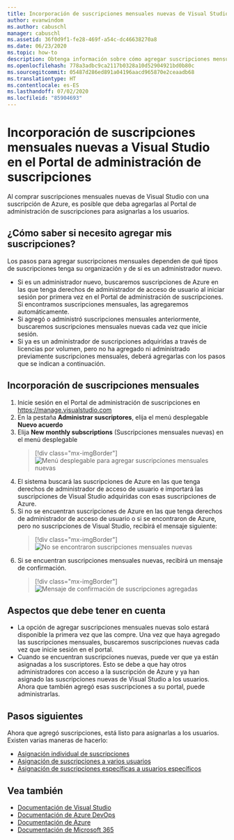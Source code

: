 ```yaml
---
title: Incorporación de suscripciones mensuales nuevas de Visual Studio al Portal de administración de suscripciones | Microsoft Docs
author: evanwindom
ms.author: cabuschl
manager: cabuschl
ms.assetid: 36f0d9f1-fe28-469f-a54c-dc46638270a8
ms.date: 06/23/2020
ms.topic: how-to
description: Obtenga información sobre cómo agregar suscripciones mensuales de Visual Studio recién compradas al Portal de administración de suscripciones
ms.openlocfilehash: 778a3adbc9ca2117b0328a10d52904921bd0b80c
ms.sourcegitcommit: 05487d286ed891a04196aacd965870e2ceaadb68
ms.translationtype: HT
ms.contentlocale: es-ES
ms.lasthandoff: 07/02/2020
ms.locfileid: "85904693"
---
```

# <a name="add-new-monthly-visual-studio-subscriptions-to-the-subscriptions-administration-portal"></a>Incorporación de suscripciones mensuales nuevas a Visual Studio en el Portal de administración de suscripciones
Al comprar suscripciones mensuales nuevas de Visual Studio con una suscripción de Azure, es posible que deba agregarlas al Portal de administración de suscripciones para asignarlas a los usuarios.  

## <a name="how-do-i-know-if-i-need-to-add-my-subscriptions"></a>¿Cómo saber si necesito agregar mis suscripciones?
Los pasos para agregar suscripciones mensuales dependen de qué tipos de suscripciones tenga su organización y de si es un administrador nuevo.
- Si es un administrador nuevo, buscaremos suscripciones de Azure en las que tenga derechos de administrador de acceso de usuario al iniciar sesión por primera vez en el Portal de administración de suscripciones.  Si encontramos suscripciones mensuales, las agregaremos automáticamente. 
- Si agregó o administró suscripciones mensuales anteriormente, buscaremos suscripciones mensuales nuevas cada vez que inicie sesión. 
- Si ya es un administrador de suscripciones adquiridas a través de licencias por volumen, pero no ha agregado ni administrado previamente suscripciones mensuales, deberá agregarlas con los pasos que se indican a continuación.

## <a name="how-to-add-monthly-subscriptions"></a>Incorporación de suscripciones mensuales
1. Inicie sesión en el Portal de administración de suscripciones en <https://manage.visualstudio.com>
1. En la pestaña **Administrar suscriptores**, elija el menú desplegable **Nuevo acuerdo** 
1. Elija **New monthly subscriptions** (Suscripciones mensuales nuevas) en el menú desplegable
   > [!div class="mx-imgBorder"]
   > ![Menú desplegable para agregar suscripciones mensuales nuevas](_img/add-monthly-subs/add-subs-drop-down.png)
1. El sistema buscará las suscripciones de Azure en las que tenga derechos de administrador de acceso de usuario e importará las suscripciones de Visual Studio adquiridas con esas suscripciones de Azure.
1. Si no se encuentran suscripciones de Azure en las que tenga derechos de administrador de acceso de usuario o si se encontraron de Azure, pero no suscripciones de Visual Studio, recibirá el mensaje siguiente:
   > [!div class="mx-imgBorder"]
   > ![No se encontraron suscripciones mensuales nuevas](_img/add-monthly-subs/no-subs-found.png)
1. Si se encuentran suscripciones mensuales nuevas, recibirá un mensaje de confirmación.
   > [!div class="mx-imgBorder"]
   > ![Mensaje de confirmación de suscripciones agregadas](_img/add-monthly-subs/subs-added-confirmation.png)

## <a name="things-to-keep-in-mind"></a>Aspectos que debe tener en cuenta
- La opción de agregar suscripciones mensuales nuevas solo estará disponible la primera vez que las compre.  Una vez que haya agregado las suscripciones mensuales, buscaremos suscripciones nuevas cada vez que inicie sesión en el portal. 
- Cuando se encuentran suscripciones nuevas, puede ver que ya están asignadas a los suscriptores.  Esto se debe a que hay otros administradores con acceso a la suscripción de Azure y ya han asignado las suscripciones nuevas de Visual Studio a los usuarios.  Ahora que también agregó esas suscripciones a su portal, puede administrarlas. 

## <a name="next-steps"></a>Pasos siguientes
Ahora que agregó suscripciones, está listo para asignarlas a los usuarios.  Existen varias maneras de hacerlo:
- [Asignación individual de suscripciones](assign-license.md)
- [Asignación de suscripciones a varios usuarios](assign-license-bulk.md)
- [Asignación de suscripciones específicas a usuarios específicos](assign-guid.md)

## <a name="see-also"></a>Vea también
- [Documentación de Visual Studio](https://docs.microsoft.com/visualstudio/)
- [Documentación de Azure DevOps](https://docs.microsoft.com/azure/devops/)
- [Documentación de Azure](https://docs.microsoft.com/azure/)
- [Documentación de Microsoft 365](https://docs.microsoft.com/microsoft-365/)
